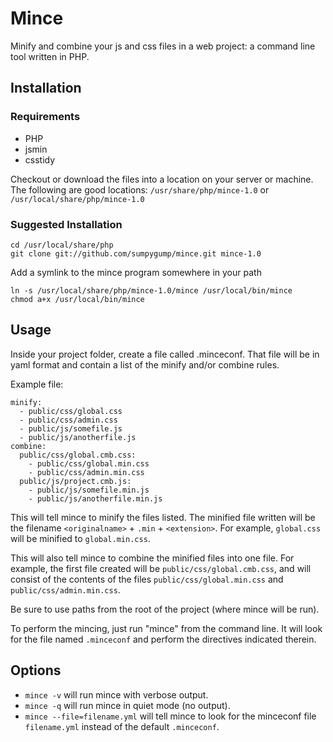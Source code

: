 # Mince

Minify and combine your js and css files in a web project: a command line tool written in PHP.

## Installation

### Requirements
 - PHP
 - jsmin
 - csstidy

Checkout or download the files into a location on your server or machine. The
following are good locations: `/usr/share/php/mince-1.0` or
`/usr/local/share/php/mince-1.0`

### Suggested Installation

    cd /usr/local/share/php
    git clone git://github.com/sumpygump/mince.git mince-1.0

Add a symlink to the mince program somewhere in your path

    ln -s /usr/local/share/php/mince-1.0/mince /usr/local/bin/mince
    chmod a+x /usr/local/bin/mince

## Usage

Inside your project folder, create a file called .minceconf. That file will be
in yaml format and contain a list of the minify and/or combine rules.

Example file:

    minify:
      - public/css/global.css
      - public/css/admin.css
      - public/js/somefile.js
      - public/js/anotherfile.js
    combine:
      public/css/global.cmb.css:
        - public/css/global.min.css
        - public/css/admin.min.css
      public/js/project.cmb.js:
        - public/js/somefile.min.js
        - public/js/anotherfile.min.js

This will tell mince to minify the files listed. The minified file written will
be the filename `<originalname>` + `.min` + `<extension>`. For example,
`global.css` will be minified to `global.min.css`.

This will also tell mince to combine the minified files into one file. For
example, the first file created will be `public/css/global.cmb.css`, and will
consist of the contents of the files `public/css/global.min.css` and
`public/css/admin.min.css`.

Be sure to use paths from the root of the project (where mince will be run).

To perform the mincing, just run "mince" from the command line. It will look
for the file named `.minceconf` and perform the directives indicated therein.

## Options

 - `mince -v` will run mince with verbose output.
 - `mince -q` will run mince in quiet mode (no output).
 - `mince --file=filename.yml` will tell mince to look for the minceconf file
   `filename.yml` instead of the default `.minceconf`.
